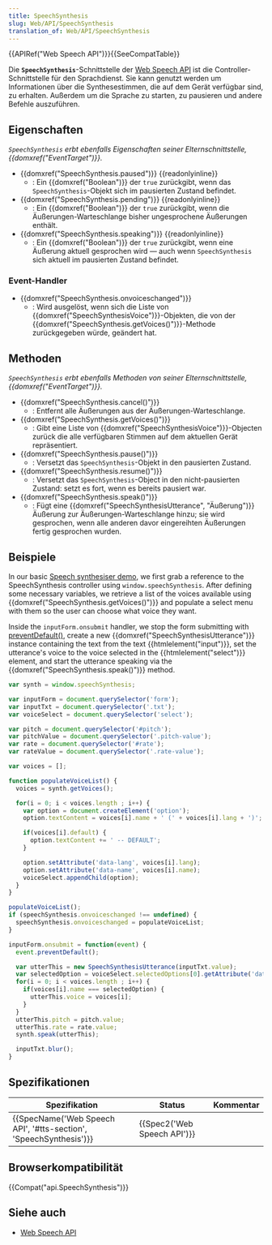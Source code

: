 ```yaml
---
title: SpeechSynthesis
slug: Web/API/SpeechSynthesis
translation_of: Web/API/SpeechSynthesis
---
```

{{APIRef("Web Speech API")}}{{SeeCompatTable}}

Die **`SpeechSynthesis`**-Schnittstelle der [Web Speech API](/de/docs/Web/API/Web_Speech_API) ist die Controller-Schnittstelle für den Sprachdienst. Sie kann genutzt werden um Informationen über die Synthesestimmen, die auf dem Gerät verfügbar sind, zu erhalten. Außerdem um die Sprache zu starten, zu pausieren und andere Befehle auszuführen.

## Eigenschaften

_`SpeechSynthesis` erbt ebenfalls Eigenschaften seiner Elternschnittstelle, {{domxref("EventTarget")}}._

- {{domxref("SpeechSynthesis.paused")}} {{readonlyinline}}
  - : Ein {{domxref("Boolean")}} der `true` zurückgibt, wenn das `SpeechSynthesis`-Objekt sich im pausierten Zustand befindet.
- {{domxref("SpeechSynthesis.pending")}} {{readonlyinline}}
  - : Ein {{domxref("Boolean")}} der `true` zurückgibt, wenn die Äußerungen-Warteschlange bisher ungesprochene Äußerungen enthält.
- {{domxref("SpeechSynthesis.speaking")}} {{readonlyinline}}
  - : Ein {{domxref("Boolean")}} der `true` zurückgibt, wenn eine Äußerung aktuell gesprochen wird — auch wenn `SpeechSynthesis` sich aktuell im pausierten Zustand befindet.

### Event-Handler

- {{domxref("SpeechSynthesis.onvoiceschanged")}}
  - : Wird ausgelöst, wenn sich die Liste von {{domxref("SpeechSynthesisVoice")}}-Objekten, die von der {{domxref("SpeechSynthesis.getVoices()")}}-Methode zurückgegeben würde, geändert hat.

## Methoden

_`SpeechSynthesis` erbt ebenfalls Methoden von seiner Elternschnittstelle, {{domxref("EventTarget")}}._

- {{domxref("SpeechSynthesis.cancel()")}}
  - : Entfernt alle Äußerungen aus der Äußerungen-Warteschlange.
- {{domxref("SpeechSynthesis.getVoices()")}}
  - : Gibt eine Liste von {{domxref("SpeechSynthesisVoice")}}-Objecten zurück die alle verfügbaren Stimmen auf dem aktuellen Gerät repräsentiert.
- {{domxref("SpeechSynthesis.pause()")}}
  - : Versetzt das `SpeechSynthesis`-Objekt in den pausierten Zustand.
- {{domxref("SpeechSynthesis.resume()")}}
  - : Versetzt das `SpeechSynthesis`-Object in den nicht-pausierten Zustand: setzt es fort, wenn es bereits pausiert war.
- {{domxref("SpeechSynthesis.speak()")}}
  - : Fügt eine {{domxref("SpeechSynthesisUtterance", "Äußerung")}} Äußerung zur Äußerungen-Warteschlange hinzu; sie wird gesprochen, wenn alle anderen davor eingereihten Äußerungen fertig gesprochen wurden.

## Beispiele

In our basic [Speech synthesiser demo](https://github.com/mdn/web-speech-api/tree/master/speak-easy-synthesis), we first grab a reference to the SpeechSynthesis controller using `window.speechSynthesis`. After defining some necessary variables, we retrieve a list of the voices available using {{domxref("SpeechSynthesis.getVoices()")}} and populate a select menu with them so the user can choose what voice they want.

Inside the `inputForm.onsubmit` handler, we stop the form submitting with [preventDefault()](/de/docs/Web/API/Event/preventDefault), create a new {{domxref("SpeechSynthesisUtterance")}} instance containing the text from the text {{htmlelement("input")}}, set the utterance's voice to the voice selected in the {{htmlelement("select")}} element, and start the utterance speaking via the {{domxref("SpeechSynthesis.speak()")}} method.

```js
var synth = window.speechSynthesis;

var inputForm = document.querySelector('form');
var inputTxt = document.querySelector('.txt');
var voiceSelect = document.querySelector('select');

var pitch = document.querySelector('#pitch');
var pitchValue = document.querySelector('.pitch-value');
var rate = document.querySelector('#rate');
var rateValue = document.querySelector('.rate-value');

var voices = [];

function populateVoiceList() {
  voices = synth.getVoices();

  for(i = 0; i < voices.length ; i++) {
    var option = document.createElement('option');
    option.textContent = voices[i].name + ' (' + voices[i].lang + ')';

    if(voices[i].default) {
      option.textContent += ' -- DEFAULT';
    }

    option.setAttribute('data-lang', voices[i].lang);
    option.setAttribute('data-name', voices[i].name);
    voiceSelect.appendChild(option);
  }
}

populateVoiceList();
if (speechSynthesis.onvoiceschanged !== undefined) {
  speechSynthesis.onvoiceschanged = populateVoiceList;
}

inputForm.onsubmit = function(event) {
  event.preventDefault();

  var utterThis = new SpeechSynthesisUtterance(inputTxt.value);
  var selectedOption = voiceSelect.selectedOptions[0].getAttribute('data-name');
  for(i = 0; i < voices.length ; i++) {
    if(voices[i].name === selectedOption) {
      utterThis.voice = voices[i];
    }
  }
  utterThis.pitch = pitch.value;
  utterThis.rate = rate.value;
  synth.speak(utterThis);

  inputTxt.blur();
}
```

## Spezifikationen

| Spezifikation                                                                            | Status                               | Kommentar |
| ---------------------------------------------------------------------------------------- | ------------------------------------ | --------- |
| {{SpecName('Web Speech API', '#tts-section', 'SpeechSynthesis')}} | {{Spec2('Web Speech API')}} |           |

## Browserkompatibilität

{{Compat("api.SpeechSynthesis")}}

## Siehe auch

- [Web Speech API](/de/docs/Web/API/Web_Speech_API)
